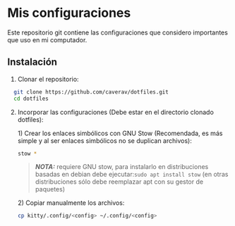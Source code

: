 
# Mis configuraciones

Este repositorio git contiene las configuraciones que considero importantes que uso en mi computador.


## Instalación

1) Clonar el repositorio: 

```bash
  git clone https://github.com/caverav/dotfiles.git
  cd dotfiles
```

2) Incorporar las configuraciones (Debe estar en el directorio clonado dotfiles):



    1\) Crear los enlaces simbólicos con GNU Stow (Recomendada, es más simple y al ser enlaces simbólicos no se duplican archivos):
    ```bash
    stow *
    ```

    > **_NOTA:_** requiere GNU stow, para instalarlo en distribuciones basadas en debian debe ejecutar:```sudo apt install stow``` (en otras distribuciones sólo debe reemplazar apt con su gestor de paquetes)
    
    
    
    2\) Copiar manualmente los archivos:
    
    ```bash
    cp kitty/.config/<config> ~/.config/<config>
    ```
    
    
